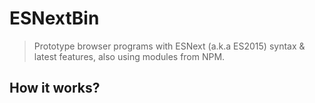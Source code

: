 # ESNextBin

> Prototype browser programs with ESNext (a.k.a ES2015) syntax & latest features, also using modules from NPM.

## How it works?

<!-- 
- buy domain
- setup github pages
- catch js errors in iframe and render them
- save/get with gists
- save session in localstorage
 -->
